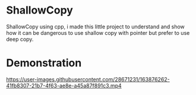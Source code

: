 # ShallowCopy
ShallowCopy using cpp, i made this little project to understand and show how it can be dangerous to use shallow copy with pointer but prefer to use deep copy.

# Demonstration 


https://user-images.githubusercontent.com/28671231/163876262-41fb8307-21b7-4f63-ae8e-a45a87f891c3.mp4

